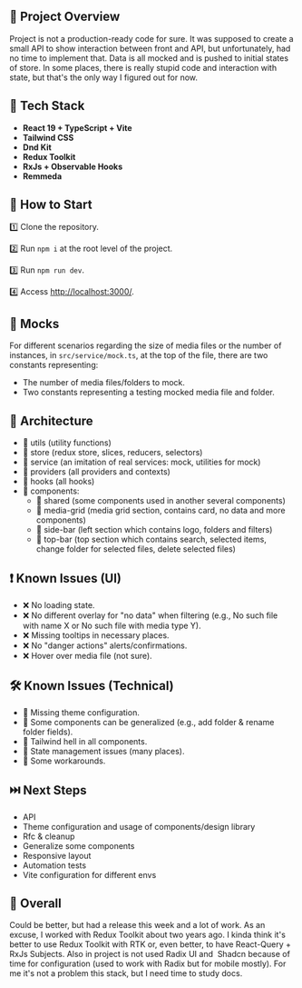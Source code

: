 ## 📌 Project Overview

Project is not a production-ready code for sure. It was supposed to create a small API to show interaction between front and API, but unfortunately, had no time to implement that. Data is all mocked and is pushed to initial states of store. In some places, there is really stupid code and interaction with state, but that's the only way I figured out for now.


## 🚀 Tech Stack

- **React 19 + TypeScript + Vite**
- **Tailwind CSS**
- **Dnd Kit**
- **Redux Toolkit**
- **RxJs + Observable Hooks**
- **Remmeda**


## 🔧 How to Start

  1️⃣ Clone the repository.

  2️⃣ Run `npm i` at the root level of the project.

  3️⃣ Run `npm run dev`.

  4️⃣ Access [http://localhost:3000](http://localhost:3000/)[/](http://localhost:3000/).


## 📂 Mocks

For different scenarios regarding the size of media files or the number of instances, in `src/service/mock.ts`, at the top of the file, there are two constants representing:

- The number of media files/folders to mock.
- Two constants representing a testing mocked media file and folder.


## 📂 Architecture
- 📂 utils (utility functions)
- 📂 store (redux store, slices, reducers, selectors)
- 📂 service (an imitation of real services: mock, utilities for mock)
- 📂 providers (all providers and contexts)
- 📂 hooks (all hooks)
- 📂 components: 
  - 📂 shared (some components used in another several components)
  - 📂 media-grid (media grid section, contains card, no data and more components)
  - 📂 side-bar (left section which contains logo, folders and filters)
  - 📂 top-bar (top section which contains search, selected items, change folder for selected files, delete selected files)



## ❗ Known Issues (UI)

- ❌ No loading state.
- ❌ No different overlay for "no data" when filtering (e.g., No such file with name X or No such file with media type Y).
- ❌ Missing tooltips in necessary places.
- ❌ No "danger actions" alerts/confirmations.
- ❌ Hover over media file (not sure).


## 🛠️ Known Issues (Technical)

- 🔧 Missing theme configuration.
- 🔧 Some components can be generalized (e.g., add folder & rename folder fields).
- 🔧 Tailwind hell in all components.
- 🔧 State management issues (many places).
- 🔧 Some workarounds.

## ⏭️ Next Steps
- API
- Theme configuration and usage of components/design library
- Rfc & cleanup
- Generalize some components
- Responsive layout
- Automation tests
- Vite configuration for different envs

## 💭 Overall

Could be better, but had a release this week and a lot of work. As an excuse, I worked with Redux Toolkit about two years ago. I kinda think it's better to use Redux Toolkit with RTK or, even better, to have React-Query + RxJs Subjects. Also in project is not used Radix UI and  Shadcn because of time for configuration (used to work with Radix but for mobile mostly). For me it's not a problem this stack, but I need time to study docs.


